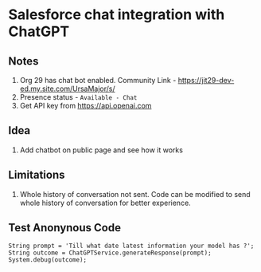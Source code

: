 # Salesforce chat integration with ChatGPT


## Notes
1. Org 29 has chat bot enabled. Community Link - https://jit29-dev-ed.my.site.com/UrsaMajor/s/
1. Presence status - `Available - Chat` 
1. Get API key from https://api.openai.com 


## Idea 
1. Add chatbot on public page and see how it works

## Limitations
1. Whole history of conversation not sent. Code can be modified to send whole history of conversation for better experience.

## Test Anonynous Code

```
String prompt = 'Till what date latest information your model has ?';
String outcome = ChatGPTService.generateResponse(prompt);
System.debug(outcome);
```
